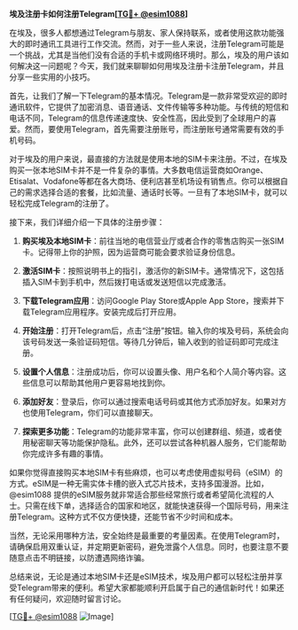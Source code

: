 **埃及注册卡如何注册Telegram[[TG💪+ @esim1088](https://t.me/s/esim1088)]**

在埃及，很多人都想通过Telegram与朋友、家人保持联系，或者使用这款功能强大的即时通讯工具进行工作交流。然而，对于一些人来说，注册Telegram可能是一个挑战，尤其是当他们没有合适的手机卡或网络环境时。那么，埃及的用户该如何解决这一问题呢？今天，我们就来聊聊如何用埃及注册卡注册Telegram，并且分享一些实用的小技巧。

首先，让我们了解一下Telegram的基本情况。Telegram是一款非常受欢迎的即时通讯软件，它提供了加密消息、语音通话、文件传输等多种功能。与传统的短信和电话不同，Telegram的信息传递速度快、安全性高，因此受到了全球用户的喜爱。然而，要使用Telegram，首先需要注册账号，而注册账号通常需要有效的手机号码。

对于埃及的用户来说，最直接的方法就是使用本地的SIM卡来注册。不过，在埃及购买一张本地SIM卡并不是一件复杂的事情。大多数电信运营商如Orange、Etisalat、Vodafone等都在各大商场、便利店甚至机场设有销售点。你可以根据自己的需求选择合适的套餐，比如流量、通话时长等。一旦有了本地SIM卡，就可以轻松完成Telegram的注册了。

接下来，我们详细介绍一下具体的注册步骤：

1. **购买埃及本地SIM卡**：前往当地的电信营业厅或者合作的零售店购买一张SIM卡。记得带上你的护照，因为运营商可能会要求验证身份信息。
   
2. **激活SIM卡**：按照说明书上的指引，激活你的新SIM卡。通常情况下，这包括插入SIM卡到手机中，然后拨打电话或发送短信以完成激活。

3. **下载Telegram应用**：访问Google Play Store或Apple App Store，搜索并下载Telegram应用程序。安装完成后打开应用。

4. **开始注册**：打开Telegram后，点击“注册”按钮。输入你的埃及号码，系统会向该号码发送一条验证码短信。等待几分钟后，输入收到的验证码即可完成注册。

5. **设置个人信息**：注册成功后，你可以设置头像、用户名和个人简介等内容。这些信息可以帮助其他用户更容易地找到你。

6. **添加好友**：登录后，你可以通过搜索电话号码或其他方式添加好友。如果对方也使用Telegram，你们可以直接聊天。

7. **探索更多功能**：Telegram的功能非常丰富，你可以创建群组、频道，或者使用秘密聊天等功能保护隐私。此外，还可以尝试各种机器人服务，它们能帮助你完成许多有趣的事情。

如果你觉得直接购买本地SIM卡有些麻烦，也可以考虑使用虚拟号码（eSIM）的方式。eSIM是一种无需实体卡槽的嵌入式芯片技术，支持多国漫游。比如，@esim1088 提供的eSIM服务就非常适合那些经常旅行或者希望简化流程的人士。只需在线下单，选择适合的国家和地区，就能快速获得一个国际号码，用来注册Telegram。这种方式不仅方便快捷，还能节省不少时间和成本。

当然，无论采用哪种方法，安全始终是最重要的考量因素。在使用Telegram时，请确保启用双重认证，并定期更新密码，避免泄露个人信息。同时，也要注意不要随意点击不明链接，以防遭遇网络诈骗。

总结来说，无论是通过本地SIM卡还是eSIM技术，埃及用户都可以轻松注册并享受Telegram带来的便利。希望大家都能顺利开启属于自己的通信新时代！如果还有任何疑问，欢迎随时留言讨论。

[[TG💪+ @esim1088](https://t.me/s/esim1088) ![Image](https://i.postimg.cc/4NQfJmqS/Snipaste-2025-05-13-00-14-12.png)]